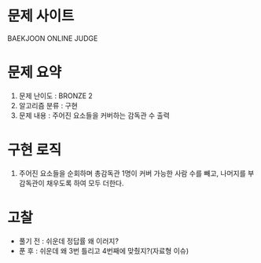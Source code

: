 # 문제 사이트
BAEKJOON ONLINE JUDGE


# 문제 요약
1. 문제 난이도 : BRONZE 2
2. 알고리즘 분류 : 구현
3. 문제 내용 : 주어진 요소들을 커버하는 감독관 수 출력

# 구현 로직
1. 주어진 요소들을 순회하며 총감독관 1명이 커버 가능한 사람 수를 빼고, 나머지를 부감독관이 채우도록 하여 모두 더한다.

# 고찰
- 풀기 전 : 쉬운데 정답률 왜 이러지?   
- 푼 후 : 쉬운데 왜 3번 틀리고 4번째에 맞췄지?(자료형 이슈)